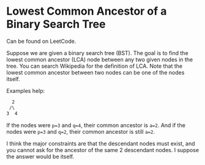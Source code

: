 # Lowest Common Ancestor of a Binary Search Tree

Can be found on LeetCode.

Suppose we are given a binary search tree (BST).
The goal is to find the lowest common ancestor (LCA) node between any two given nodes in the tree.
You can search Wikipedia for the definition of LCA.
Note that the lowest common ancestor between two nodes can be one of the nodes itself.

Examples help:

```txt
  2
 /\
3  4
```

If the nodes were `p=3` and `q=4`, their common ancestor is `a=2`.
And if the nodes were `p=3` and `q=2`, their common ancestor is still `a=2`.

I think the major constraints are that the descendant nodes must exist,
and you cannot ask for the ancestor of the same 2 descendant nodes.
I suppose the answer would be itself.
